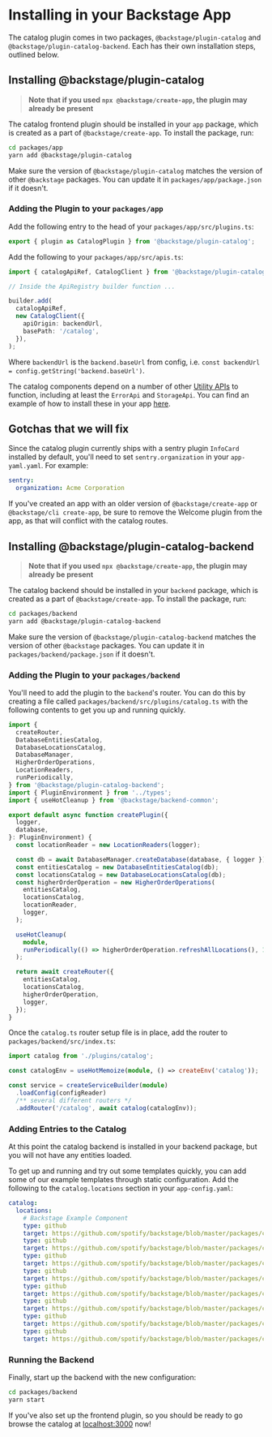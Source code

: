 # Installing in your Backstage App

The catalog plugin comes in two packages, `@backstage/plugin-catalog` and
`@backstage/plugin-catalog-backend`. Each has their own installation steps,
outlined below.

## Installing @backstage/plugin-catalog

> **Note that if you used `npx @backstage/create-app`, the plugin may already be
> present**

The catalog frontend plugin should be installed in your `app` package, which is
created as a part of `@backstage/create-app`. To install the package, run:

```bash
cd packages/app
yarn add @backstage/plugin-catalog
```

Make sure the version of `@backstage/plugin-catalog` matches the version of
other `@backstage` packages. You can update it in `packages/app/package.json` if
it doesn't.

### Adding the Plugin to your `packages/app`

Add the following entry to the head of your `packages/app/src/plugins.ts`:

```ts
export { plugin as CatalogPlugin } from '@backstage/plugin-catalog';
```

Add the following to your `packages/app/src/apis.ts`:

```ts
import { catalogApiRef, CatalogClient } from '@backstage/plugin-catalog';

// Inside the ApiRegistry builder function ...

builder.add(
  catalogApiRef,
  new CatalogClient({
    apiOrigin: backendUrl,
    basePath: '/catalog',
  }),
);
```

Where `backendUrl` is the `backend.baseUrl` from config, i.e.
`const backendUrl = config.getString('backend.baseUrl')`.

The catalog components depend on a number of other
[Utility APIs](/docs/api/utility-apis.md) to function, including at least the
`ErrorApi` and `StorageApi`. You can find an example of how to install these in
your app
[here](https://github.com/spotify/backstage/blob/61c3a7e5b750dc7c059ef16b188594d31b2c04c2/packages/app/src/apis.ts#L80).

## Gotchas that we will fix

Since the catalog plugin currently ships with a sentry plugin `InfoCard`
installed by default, you'll need to set `sentry.organization` in your
`app-yaml.yaml`. For example:

```yaml
sentry:
  organization: Acme Corporation
```

If you've created an app with an older version of `@backstage/create-app` or
`@backstage/cli create-app`, be sure to remove the Welcome plugin from the app,
as that will conflict with the catalog routes.

## Installing @backstage/plugin-catalog-backend

> **Note that if you used `npx @backstage/create-app`, the plugin may already be
> present**

The catalog backend should be installed in your `backend` package, which is
created as a part of `@backstage/create-app`. To install the package, run:

```bash
cd packages/backend
yarn add @backstage/plugin-catalog-backend
```

Make sure the version of `@backstage/plugin-catalog-backend` matches the version
of other `@backstage` packages. You can update it in
`packages/backend/package.json` if it doesn't.

### Adding the Plugin to your `packages/backend`

You'll need to add the plugin to the `backend`'s router. You can do this by
creating a file called `packages/backend/src/plugins/catalog.ts` with the
following contents to get you up and running quickly.

```ts
import {
  createRouter,
  DatabaseEntitiesCatalog,
  DatabaseLocationsCatalog,
  DatabaseManager,
  HigherOrderOperations,
  LocationReaders,
  runPeriodically,
} from '@backstage/plugin-catalog-backend';
import { PluginEnvironment } from '../types';
import { useHotCleanup } from '@backstage/backend-common';

export default async function createPlugin({
  logger,
  database,
}: PluginEnvironment) {
  const locationReader = new LocationReaders(logger);

  const db = await DatabaseManager.createDatabase(database, { logger });
  const entitiesCatalog = new DatabaseEntitiesCatalog(db);
  const locationsCatalog = new DatabaseLocationsCatalog(db);
  const higherOrderOperation = new HigherOrderOperations(
    entitiesCatalog,
    locationsCatalog,
    locationReader,
    logger,
  );

  useHotCleanup(
    module,
    runPeriodically(() => higherOrderOperation.refreshAllLocations(), 10000),
  );

  return await createRouter({
    entitiesCatalog,
    locationsCatalog,
    higherOrderOperation,
    logger,
  });
}
```

Once the `catalog.ts` router setup file is in place, add the router to
`packages/backend/src/index.ts`:

```ts
import catalog from './plugins/catalog';

const catalogEnv = useHotMemoize(module, () => createEnv('catalog'));

const service = createServiceBuilder(module)
  .loadConfig(configReader)
  /** several different routers */
  .addRouter('/catalog', await catalog(catalogEnv));
```

### Adding Entries to the Catalog

At this point the catalog backend is installed in your backend package, but you
will not have any entities loaded.

To get up and running and try out some templates quickly, you can add some of
our example templates through static configuration. Add the following to the
`catalog.locations` section in your `app-config.yaml`:

```yaml
catalog:
  locations:
    # Backstage Example Component
    type: github
    target: https://github.com/spotify/backstage/blob/master/packages/catalog-model/examples/artist-lookup-component.yaml
    type: github
    target: https://github.com/spotify/backstage/blob/master/packages/catalog-model/examples/playback-order-component.yaml
    type: github
    target: https://github.com/spotify/backstage/blob/master/packages/catalog-model/examples/podcast-api-component.yaml
    type: github
    target: https://github.com/spotify/backstage/blob/master/packages/catalog-model/examples/queue-proxy-component.yaml
    type: github
    target: https://github.com/spotify/backstage/blob/master/packages/catalog-model/examples/searcher-component.yaml
    type: github
    target: https://github.com/spotify/backstage/blob/master/packages/catalog-model/examples/playback-lib-component.yaml
    type: github
    target: https://github.com/spotify/backstage/blob/master/packages/catalog-model/examples/www-artist-component.yaml
    type: github
    target: https://github.com/spotify/backstage/blob/master/packages/catalog-model/examples/shuffle-api-component.yaml
```

### Running the Backend

Finally, start up the backend with the new configuration:

```bash
cd packages/backend
yarn start
```

If you've also set up the frontend plugin, so you should be ready to go browse
the catalog at [localhost:3000](http://localhost:3000) now!
